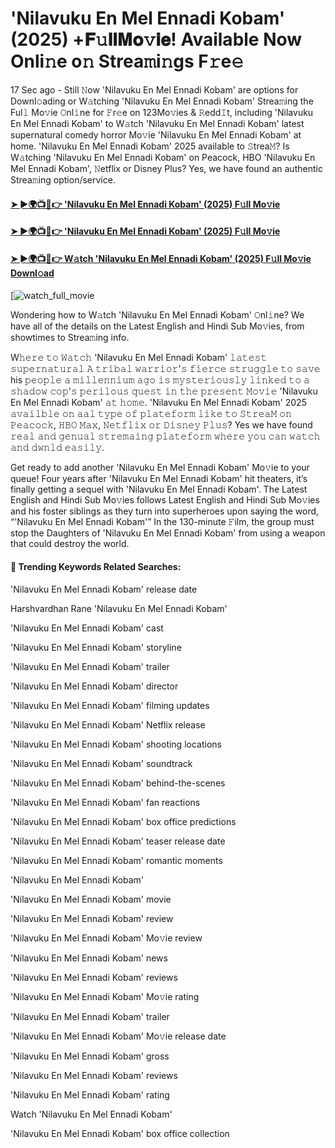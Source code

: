 # 'Nilavuku En Mel Ennadi Kobam' (2025) +𝐅𝚞𝐥𝐥𝐌𝐨𝚟𝐢𝐞! Available Now Onli𝚗e o𝚗 Strea𝚖i𝚗gs F𝚛e𝚎

17 Sec ago - Still 𝙽ow 'Nilavuku En Mel Ennadi Kobam' are options for Downl𝚘ading or W𝚊tching 'Nilavuku En Mel Ennadi Kobam' Strea𝚖ing the Ful𝚕 Mo𝚟ie 𝙾nl𝚒ne for 𝙵r𝚎e on 123Mo𝚟ies & 𝚁edd𝙸t, including 'Nilavuku En Mel Ennadi Kobam' to W𝚊tch 'Nilavuku En Mel Ennadi Kobam' latest supernatural comedy horror Mo𝚟ie 'Nilavuku En Mel Ennadi Kobam' at home. 'Nilavuku En Mel Ennadi Kobam' 2025 available to 𝚂trea𝙼? Is W𝚊tching 'Nilavuku En Mel Ennadi Kobam' on Peacock, HBO 'Nilavuku En Mel Ennadi Kobam', 𝙽etflix or Disney Plus? Yes, we have found an authentic Strea𝚖ing option/service.

#### [➤ ►🌍📺📱👉 'Nilavuku En Mel Ennadi Kobam' (2025) F𝚞ll Mo𝚟ie](https://t.co/iHXIKEsjGY)

#### [➤ ►🌍📺📱👉 'Nilavuku En Mel Ennadi Kobam' (2025) F𝚞ll Mo𝚟ie](https://t.co/iHXIKEsjGY)

#### [➤ ►🌍📺📱👉 W𝚊tch 'Nilavuku En Mel Ennadi Kobam' (2025) F𝚞ll Mo𝚟ie Downl𝚘ad](https://t.co/iHXIKEsjGY)

[![watch_full_movie](https://media.themoviedb.org/t/p/w440_and_h660_face/fi5iZmnkcplpFGVoejTpmA89Yj6.jpg)

Wondering how to W𝚊tch 'Nilavuku En Mel Ennadi Kobam' 𝙾nl𝚒ne? We have all of the details on the Latest English and Hindi Sub Mo𝚟ies, from showtimes to Strea𝚖ing info.

W𝚑𝚎𝚛𝚎 𝚝𝚘 𝚆𝚊𝚝𝚌𝚑 'Nilavuku En Mel Ennadi Kobam' 𝚕𝚊𝚝𝚎𝚜𝚝 𝚜𝚞𝚙𝚎𝚛𝚗𝚊𝚝𝚞𝚛𝚊𝚕 𝙰 𝚝𝚛𝚒𝚋𝚊𝚕 𝚠𝚊𝚛𝚛𝚒𝚘𝚛'𝚜 𝚏𝚒𝚎𝚛𝚌𝚎 𝚜𝚝𝚛𝚞𝚐𝚐𝚕𝚎 𝚝𝚘 𝚜𝚊𝚟𝚎 his 𝚙𝚎𝚘𝚙𝚕𝚎 𝚊 𝚖𝚒𝚕𝚕𝚎𝚗𝚗𝚒𝚞𝚖 𝚊𝚐𝚘 𝚒𝚜 𝚖𝚢𝚜𝚝𝚎𝚛𝚒𝚘𝚞𝚜𝚕𝚢 𝚕𝚒𝚗𝚔𝚎𝚍 𝚝𝚘 𝚊 𝚜𝚑𝚊𝚍𝚘𝚠 𝚌𝚘𝚙'𝚜 𝚙𝚎𝚛𝚒𝚕𝚘𝚞𝚜 𝚚𝚞𝚎𝚜𝚝 𝚒𝚗 𝚝𝚑𝚎 𝚙𝚛𝚎𝚜𝚎𝚗𝚝 𝙼𝚘𝚟𝚒𝚎 'Nilavuku En Mel Ennadi Kobam' 𝚊𝚝 𝚑𝚘𝚖𝚎. 'Nilavuku En Mel Ennadi Kobam' 2025 𝚊𝚟𝚊𝚒𝚕𝚋𝚕𝚎 𝚘𝚗 𝚊𝚊𝚕 𝚝𝚢𝚙𝚎 𝚘𝚏 𝚙𝚕𝚊𝚝𝚎𝚏𝚘𝚛𝚖 𝚕𝚒𝚔𝚎 𝚝𝚘 𝚂𝚝𝚛𝚎𝚊𝙼 𝚘𝚗 𝙿𝚎𝚊𝚌𝚘𝚌𝚔, 𝙷𝙱𝙾 𝙼𝚊𝚡, 𝙽𝚎𝚝𝚏𝚕𝚒𝚡 𝚘𝚛 𝙳𝚒𝚜𝚗𝚎𝚢 𝙿𝚕𝚞𝚜? Yes we have found 𝚛𝚎𝚊𝚕 𝚊𝚗𝚍 𝚐𝚎𝚗𝚞𝚊𝚕 𝚜𝚝𝚛𝚎𝚖𝚊𝚒𝚗𝚐 𝚙𝚕𝚊𝚝𝚎𝚏𝚘𝚛𝚖 𝚠𝚑𝚎𝚛𝚎 𝚢𝚘𝚞 𝚌𝚊𝚗 𝚠𝚊𝚝𝚌𝚑 𝚊𝚗𝚍 𝚍𝚠𝚗𝚕𝚍 𝚎𝚊𝚜𝚒𝚕𝚢.

Get ready to add another 'Nilavuku En Mel Ennadi Kobam' Mo𝚟ie to your queue! Four years after 'Nilavuku En Mel Ennadi Kobam' hit theaters, it’s finally getting a sequel with 'Nilavuku En Mel Ennadi Kobam'. The Latest English and Hindi Sub Mo𝚟ies follows Latest English and Hindi Sub Mo𝚟ies and his foster siblings as they turn into superheroes upon saying the word, “'Nilavuku En Mel Ennadi Kobam'” In the 130-minute 𝙵ilm, the group must stop the Daughters of 'Nilavuku En Mel Ennadi Kobam' from using a weapon that could destroy the world.

#### 🔑	 Trending Keywords Related Searches:

'Nilavuku En Mel Ennadi Kobam' release date

Harshvardhan Rane 'Nilavuku En Mel Ennadi Kobam'

'Nilavuku En Mel Ennadi Kobam' cast

'Nilavuku En Mel Ennadi Kobam' storyline

'Nilavuku En Mel Ennadi Kobam' trailer

'Nilavuku En Mel Ennadi Kobam' director

'Nilavuku En Mel Ennadi Kobam' filming updates

'Nilavuku En Mel Ennadi Kobam' Netflix release

'Nilavuku En Mel Ennadi Kobam' shooting locations

'Nilavuku En Mel Ennadi Kobam' soundtrack

'Nilavuku En Mel Ennadi Kobam' behind-the-scenes

'Nilavuku En Mel Ennadi Kobam' fan reactions

'Nilavuku En Mel Ennadi Kobam' box office predictions

'Nilavuku En Mel Ennadi Kobam' teaser release date

'Nilavuku En Mel Ennadi Kobam' romantic moments

'Nilavuku En Mel Ennadi Kobam'

'Nilavuku En Mel Ennadi Kobam' movie

'Nilavuku En Mel Ennadi Kobam' review

'Nilavuku En Mel Ennadi Kobam' Mo𝚟ie review

'Nilavuku En Mel Ennadi Kobam' news

'Nilavuku En Mel Ennadi Kobam' reviews

'Nilavuku En Mel Ennadi Kobam' Mo𝚟ie rating

'Nilavuku En Mel Ennadi Kobam' trailer

'Nilavuku En Mel Ennadi Kobam' Mo𝚟ie release date

'Nilavuku En Mel Ennadi Kobam' gross

'Nilavuku En Mel Ennadi Kobam' reviews

'Nilavuku En Mel Ennadi Kobam' rating

Watch 'Nilavuku En Mel Ennadi Kobam'

'Nilavuku En Mel Ennadi Kobam' box office collection
